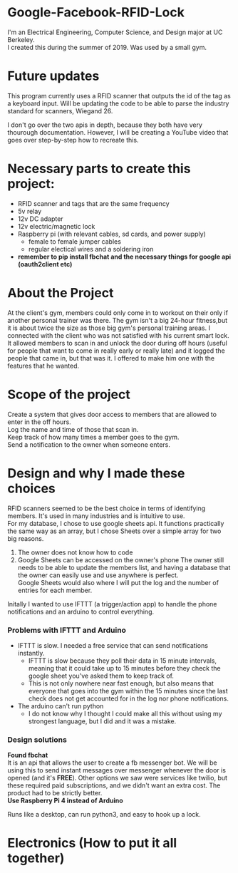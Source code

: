 # Google-Facebook-RFID-Lock
I'm an Electrical Engineering, Computer Science, and Design major at UC Berkeley.  
I created this during the summer of 2019. Was used by a small gym.

# Future updates
This program currently uses a RFID scanner that outputs the id of the tag as a keyboard input. Will be updating the code to be able to parse the industry standard for scanners, Wiegand 26.  

I don't go over the two apis in depth, because they both have very thourough documentation. However, I will be creating a YouTube video that goes over step-by-step how to recreate this.

# Necessary parts to create this project:
* RFID scanner and tags that are the same frequency
* 5v relay 
* 12v DC adapter
* 12v electric/magnetic lock
* Raspberry pi (with relevant cables, sd cards, and power supply)
  * female to female jumper cables
  * regular electical wires and a soldering iron
 * **remember to pip install fbchat and the necessary things for google api (oauth2client etc)**
 
# About the Project
  At the client's gym, members could only come in to workout on their only if another personal trainer was there. The gym isn't a big 24-hour fitness,but it is about twice the size as those big gym's personal training areas. I connected with the client who was not satisfied with his current smart lock. It allowed members to scan in and unlock the door during off hours (useful for people that want to come in really early or really late) and it logged the people that came in, but that was it. I offered to make him one with the features that he wanted.

# Scope of the project
Create a system that gives door access to members that are allowed to enter in the off hours.   
Log the name and time of those that scan in.  
Keep track of how many times a member goes to the gym.  
Send a notification to the owner when someone enters.  

# Design and why I made these choices
RFID scanners seemed to be the best choice in terms of identifying members. It's used in many industries and is intuitive to use.  
For my database, I chose to use google sheets api. It functions practically the same way as an array, but I chose Sheets over a simple array for two big reasons.
1. The owner does not know how to code
2. Google Sheets can be accessed on the owner's phone
The owner still needs to be able to update the members list, and having a database that the owner can easily use and use anywhere is perfect.  
Google Sheets would also where I will put the log and the number of entries for each member.  
  
Initally I wanted to use IFTTT (a trigger/action app) to handle the phone notifications and an arduino to control everything.
### **Problems with IFTTT and Arduino**
* IFTTT is slow. I needed a free service that can send notifications instantly.
  * IFTTT is slow because they poll their data in 15 minute intervals, meaning that it could take up to 15 minutes before they check the google sheet you've asked them to keep track of. 
  * This is not only nowhere near fast enough, but also means that everyone that goes into the gym within the 15 minutes since the last check does not get accounted for in the log nor phone notifications.
* The arduino can't run python
  * I do not know why I thought I could make all this without using my strongest language, but I did and it was a mistake.  
### Design solutions
**Found fbchat**  
It is an api that allows the user to create a fb messenger bot. We will be using this to send instant messages over messenger whenever the door is opened (and it's **FREE**). Other options we saw were services like twilio, but these required paid subscriptions, and we didn't want an extra cost. The product had to be strictly better.  
**Use Raspberry Pi 4 instead of Arduino**

Runs like a desktop, can run python3, and easy to hook up a lock.

# Electronics (How to put it all together)


 
